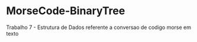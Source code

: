 # MorseCode-BinaryTree
Trabalho 7 - Estrutura de Dados referente a conversao de codigo morse em texto
